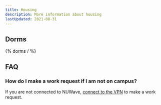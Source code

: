 ```yaml
---
title: Housing
description: More information about housing
lastUpdated: 2021-08-31
---
```


## Dorms

{% dorms / %}

## FAQ

### How do I make a work request if I am not on campus?

If you are not connected to NUWave, [connect to the VPN](https://vpn.northeastern.edu/global-protect/getsoftwarepage.esp) to make a work request.